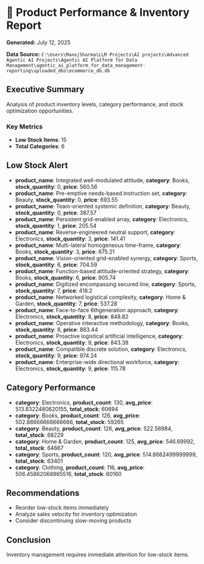 # 📝 Product Performance & Inventory Report
**Generated:** July 12, 2025

**Data Source:** `C:\Users\ManojSharma\LLM Projects\AI projects\Advanced Agentic AI Projects\Agentic AI Platform for Data Management\agentic_ai_platform_for_data_management-reporting\uploaded_dbs\ecommerce_db.db`

## Executive Summary

Analysis of product inventory levels, category performance, and stock optimization opportunities.

### Key Metrics
- **Low Stock Items**: 15
- **Total Categories**: 6

## Low Stock Alert
- **product_name**: Integrated well-modulated attitude, **category**: Books, **stock_quantity**: 0, **price**: 560.56
- **product_name**: Pre-emptive needs-based instruction set, **category**: Beauty, **stock_quantity**: 0, **price**: 693.55
- **product_name**: Team-oriented systemic definition, **category**: Beauty, **stock_quantity**: 0, **price**: 387.57
- **product_name**: Persistent grid-enabled array, **category**: Electronics, **stock_quantity**: 1, **price**: 205.54
- **product_name**: Reverse-engineered neutral support, **category**: Electronics, **stock_quantity**: 3, **price**: 141.41
- **product_name**: Multi-lateral homogeneous time-frame, **category**: Books, **stock_quantity**: 3, **price**: 675.21
- **product_name**: Vision-oriented grid-enabled synergy, **category**: Sports, **stock_quantity**: 6, **price**: 704.59
- **product_name**: Function-based attitude-oriented strategy, **category**: Books, **stock_quantity**: 6, **price**: 905.74
- **product_name**: Digitized encompassing secured line, **category**: Sports, **stock_quantity**: 7, **price**: 418.2
- **product_name**: Networked logistical complexity, **category**: Home & Garden, **stock_quantity**: 7, **price**: 537.28
- **product_name**: Face-to-face 6thgeneration approach, **category**: Electronics, **stock_quantity**: 8, **price**: 848.82
- **product_name**: Operative interactive methodology, **category**: Books, **stock_quantity**: 8, **price**: 883.44
- **product_name**: Proactive logistical artificial intelligence, **category**: Electronics, **stock_quantity**: 9, **price**: 843.38
- **product_name**: Compatible discrete solution, **category**: Electronics, **stock_quantity**: 9, **price**: 974.24
- **product_name**: Enterprise-wide directional workforce, **category**: Electronics, **stock_quantity**: 9, **price**: 115.78

## Category Performance
- **category**: Electronics, **product_count**: 130, **avg_price**: 513.8322480620155, **total_stock**: 60694
- **category**: Books, **product_count**: 126, **avg_price**: 502.88666666666666, **total_stock**: 59265
- **category**: Beauty, **product_count**: 126, **avg_price**: 522.56984, **total_stock**: 68229
- **category**: Home & Garden, **product_count**: 125, **avg_price**: 546.69992, **total_stock**: 64667
- **category**: Sports, **product_count**: 120, **avg_price**: 514.8662499999999, **total_stock**: 63401
- **category**: Clothing, **product_count**: 116, **avg_price**: 506.45862068965516, **total_stock**: 60160

## Recommendations
- Reorder low-stock items immediately
- Analyze sales velocity for inventory optimization
- Consider discontinuing slow-moving products

## Conclusion

Inventory management requires immediate attention for low-stock items.